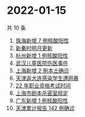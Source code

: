# 2022-01-15

共 10 条

<!-- BEGIN -->
<!-- 最后更新时间 Sat Jan 15 2022 00:19:21 GMT+0800 (China Standard Time) -->

1. [珠海新增 7 例核酸阳性](https://www.zhihu.com/search?q=珠海疫情)
1. [新秦时明月更新](https://www.zhihu.com/search?q=新秦时明月)
1. [杭州新增 1 例核酸阳性](https://www.zhihu.com/search?q=杭州疫情)
1. [武汉儿童医院伤医事件](https://www.zhihu.com/search?q=武汉儿童医院)
1. [上海新增 2 例本土确诊](https://www.zhihu.com/search?q=上海疫情)
1. [天津返大连感染学生遭网暴](https://www.zhihu.com/search?q=感染学生被网暴)
1. [22 年职业资格考试时间](https://www.zhihu.com/search?q=职业资格考试时间)
1. [上海市剧本杀密室规定](https://www.zhihu.com/search?q=剧本杀)
1. [广东新增 1 例核酸阳性](https://www.zhihu.com/search?q=广东疫情)
1. [天津累计报告 142 例确诊](https://www.zhihu.com/search?q=天津疫情)

<!-- END -->
